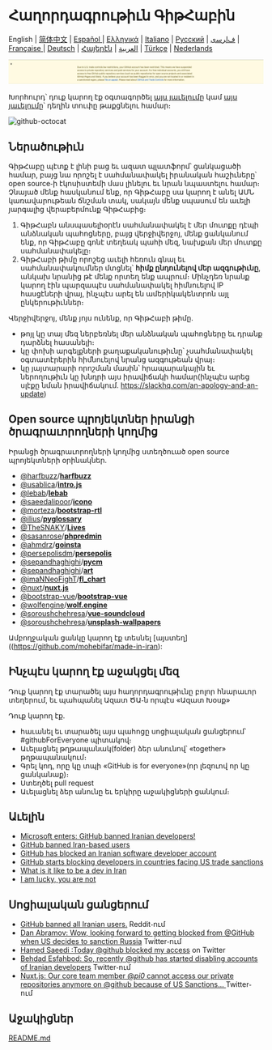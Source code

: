 # Հաղորդագրութիւն ԳիթՀաբին

English | [简体中文](./README-CN.md) | [Español ](./README-ES.md) | [Ελληνικά](./README-GR.md) | [Italiano](./README-IT.md) | [Русский](./README-RU.md) | [ﻑﺍﺮﺳی](./README-PER.md) | [Française ](./README-FR.MD) | [Deutsch](./README-DE.md) | [Հայերէն](./README-HY.md) | [العربية](./README-AR.md) | [Türkçe](./README-TR.md) | [Nederlands](./README-NL.md)

![alt text](./message.png)

Խորհուրդ՝ դուք կարող էք օգտագործել [այս յաւելումը](https://github.com/JafarAkhondali/remove-github-restrictions-message) կամ [այս յաւելումը](https://github.com/MohamadKh75/ShutHub)՝ դեղին տուփը թաքցնելու համար։

![github-octocat](https://user-images.githubusercontent.com/16706911/61997137-7aa7df00-b0b2-11e9-97f1-f452855fe21c.png)

## Ներածութիւն

ԳիթՀաբը պէտք է լինի բաց եւ ազատ պլատֆորմ՝ ցանկացածի համար, բայց նա որոշել է սահմանափակել իրանական հաշիւները՝ open source֊ի էկոսիստեմի մաս լինելու եւ նրան նպաստելու համար։ Չնայած մենք հասկանում ենք, որ ԳիթՀաբը սա կարող է անել ԱՄՆ կառավարութեան ճնշման տակ, սակայն մենք սպասում են աւելի յարգալից վերաբերմունք ԳիթՀաբից։

1. ԳիթՀաբն անսպասելիօրէն սահմանափակել է մեր մուտքը դէպի անձնական պահոցները, բայց վերջիվերջոյ, մենք ցանկանում ենք, որ ԳիթՀաբը գոնէ տեղեակ պահի մեզ, նախքան մեր մուտքը սահմանափակելը։
2. ԳիթՀաբի թիմը որոշեց աւելի հեռուն գնալ եւ սահմանափակումներ մտցնել՝ **հիմք ընդունելով մեր ազգութիւնը**, անկախ նրանից թէ մենք որտեղ ենք ապրում։ Մինչդեռ նրանք կարող էին պարզապէս սահմանափակել հիմնուելով IP հասցէների վրայ, ինչպէս արել են ամերիկակենտրոն այլ ընկերութիւններ։

Վերջիվերջոյ, մենք յոյս ունենք, որ ԳիթՀաբի թիմը․

- թոյլ կը տայ մեզ ներբեռնել մեր անձնական պահոցները եւ դրանք դարձնել հասանելի։
- կը փոխի արգելքների քաղաքականութիւնը՝ չսահմանափակել օգտատէրերին հիմնուելով նրանց ազգութեան վրայ։
- կը յայտարարի որոշման մասին՝ հրապարակային եւ ներողութիւն կը խնդրի այս իրավիճակի համար(ինչպէս արեց սլէքը նման իրավիճակում․ https://slackhq.com/an-apology-and-an-update)

## Open source պրոյեկտներ իրանցի ծրագրաւորողների կողմից

Իրանցի ծրագրաւորողների կողմից ստեղծուած open source պրոյեկտների օրինակներ․

- [@harfbuzz](https://github.com/harfbuzz)/[**harfbuzz**](https://github.com/harfbuzz/harfbuzz)
- [@usablica](https://github.com/usablica)/[**intro.js**](https://github.com/usablica/intro.js)
- [@lebab](https://github.com/lebab)/[**lebab**](https://github.com/lebab/lebab)
- [@saeedalipoor](https://github.com/saeedalipoor)/[**icono**](https://github.com/saeedalipoor/icono)
- [@morteza](https://github.com/morteza)/[**bootstrap-rtl**](https://github.com/morteza/bootstrap-rtl)
- [@ilius](https://github.com/ilius)/[**pyglossary**](https://github.com/ilius/pyglossary)
- [@TheSNAKY](https://github.com/TheSNAKY)/[**Lives**](https://github.com/TheSNAKY/Lives)
- [@sasanrose](https://github.com/sasanrose)/[**phpredmin**](https://github.com/sasanrose/phpredmin)
- [@ahmdrz](https://github.com/ahmdrz)/[**goinsta**](https://github.com/ahmdrz/goinsta)
- [@persepolisdm](https://github.com/persepolisdm)/[**persepolis**](https://github.com/persepolisdm/persepolis)
- [@sepandhaghighi](https://github.com/sepandhaghighi)/[**pycm**](https://github.com/sepandhaghighi/pycm)
- [@sepandhaghighi](https://github.com/sepandhaghighi)/[**art**](https://github.com/sepandhaghighi/art)
- [@imaNNeoFighT](https://github.com/imaNNeoFighT)/[**fl_chart**](https://github.com/imaNNeoFighT/fl_chart)
- [@nuxt](https://github.com/nuxt)/[**nuxt.js**](https://github.com/nuxt/nuxt.js)
- [@bootstrap-vue](https://github.com/bootstrap-vue)/[**bootstrap-vue**](https://github.com/bootstrap-vue/bootstrap-vue)
- [@wolfengine](https://github.com/wolfengine)/[**wolf.engine**](https://github.com/wolfengine/wolf.engine)
- [@soroushchehresa](https://github.com/soroushchehresa)/[**vue-soundcloud**](https://github.com/soroushchehresa/vue-soundcloud)
- [@soroushchehresa](https://github.com/soroushchehresa)/[**unsplash-wallpapers**](https://github.com/soroushchehresa/unsplash-wallpapers)


Ամբողջական ցանկը կարող էք տեսնել [այստեղ]((https://github.com/mohebifar/made-in-iran):

## Ինչպէս կարող էք աջակցել մեզ

Դուք կարող էք տարածել այս հաղորդագրութիւնը բոլոր հնարաւոր տեղերում, եւ պահպանել Ազատ ԾԱ֊ն որպէս «Ազատ Խօսք»

Դուք կարող էք․

- հաւանել եւ տարածել այս պահոցը սոցիալական ցանցերում՝ #githubForEveryone պիտակով։
- Աւելացնել թղթապանակ(folder) ձեր անունով՝ «together» թղթապանակում։
- Գրել կոդ, որը կը տպի «GitHub is for everyone»(որ լեզուով որ կը ցանկանաք)։
- Ստեղծել pull request
- Աւելացնել ձեր անունը եւ երկիրը աջակիցների ցանկում։


## Աւելին

- [Microsoft enters: GitHub banned Iranian developers!](https://medium.com/@d.aliyamini/microsoft-enters-github-banned-iranian-developers-843f7c60a146)
- [GitHub banned Iran-based users](https://financialtribune.com/articles/sci-tech/99111/github-bans-iran-based-users)
- [GitHub has blocked an Iranian software developer account](https://hub.packtpub.com/github-has-blocked-an-iranian-software-developers-account)
- [GitHub starts blocking developers in countries facing US trade sanctions](https://www.zdnet.com/article/github-starts-blocking-developers-in-countries-facing-us-trade-sanctions)
- [What is it like to be a dev in Iran](https://shahinsorkh.ir/2019/07/20/how-is-it-like-to-be-a-dev-in-iran)
- [I am lucky, you are not](https://dev.to/jeromegamez/i-am-lucky-you-are-not-2eco)

## Սոցիալական ցանցերում

- [GitHub banned all Iranian users.](https://www.reddit.com/r/programming/comments/ciey8g/github_banned_all_iranian_users_our_accounts_are/) Reddit֊ում
- [Dan Abramov: Wow, looking forward to getting blocked from @GitHub when US decides to sanction Russia](https://twitter.com/dan_abramov/status/1154869188672086019?s=19) Twitter֊ում
- [Hamed Saeedi :Today @github blocked my access](https://twitter.com/Hamed/status/1154268514074660864?s=19) on Twitter
- [Behdad Esfahbod: So, recently @github has started disabling accounts of Iranian developers](https://twitter.com/behdadesfahbod/status/1154755351092158465?s=19) Twitter֊ում
- [Nuxt.js: Our core team member @_pi0_ cannot access our private repositories anymore on @github because of US Sanctions...
](https://t.co/4FiLexH9Mf) Twitter֊ում

## Աջակիցներ

[README.md](README.md#supporters)
